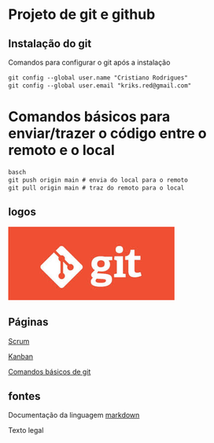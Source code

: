 # Projeto de git e github

## Instalação do git

Comandos para configurar o git após a instalação

```
git config --global user.name "Cristiano Rodrigues"
git config --global user.email "kriks.red@gmail.com"
```
# Comandos básicos para enviar/trazer o código entre o remoto e o local

```
basch
git push origin main # envia do local para o remoto
git pull origin main # traz do remoto para o local
```
## logos
![Git](imagens/git.jpg)

## Páginas
[Scrum](scrum.md)

[Kanban](kanban.md)

[Comandos básicos de git](comandos_basicos.md)

## fontes
Documentação da linguagem [markdown](https://docs.github.com/pt/get-started/writing-on-github/getting-started-with-writing-and-formatting-on-github/basic-writing-and-formatting-syntax)

Texto legal